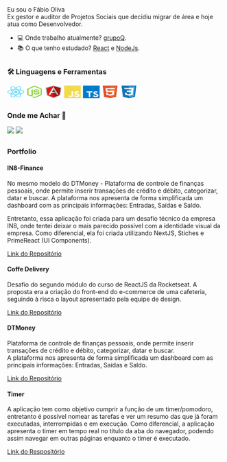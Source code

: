 ##
Eu sou o Fábio Oliva<br>
Ex gestor e auditor de Projetos Sociais que decidiu migrar de área e hoje atua como Desenvolvedor. 
- 💻 Onde trabalho atualmente? <a href="https://grupoq.io/">grupoQ</a>.
- 📚 O que tenho estudado? <a href="https://pt-br.reactjs.org/">React</a> e <a href="https://nodejs.org/en/about">NodeJs</a>.
##
### 🛠️ Linguagens e Ferramentas
<div style="display: inline_block">
  <img align="center" alt="ReactJs" height="30" width="40" src="https://raw.githubusercontent.com/devicons/devicon/1119b9f84c0290e0f0b38982099a2bd027a48bf1/icons/react/react-original.svg">
  <img align="center" alt="NodeJs" height="30" width="40" src="https://raw.githubusercontent.com/devicons/devicon/1119b9f84c0290e0f0b38982099a2bd027a48bf1/icons/nodejs/nodejs-original.svg">
  <img align="center" alt="Angular" height="30" width="40" src="https://raw.githubusercontent.com/devicons/devicon/2ae2a900d2f041da66e950e4d48052658d850630/icons/angularjs/angularjs-original.svg">
  <img align="center" alt="Rafa-Js" height="30" width="40" src="https://raw.githubusercontent.com/devicons/devicon/master/icons/javascript/javascript-plain.svg">
  <img align="center" alt="Rafa-Ts" height="30" width="40" src="https://raw.githubusercontent.com/devicons/devicon/master/icons/typescript/typescript-plain.svg">
  <img align="center" alt="HTML" height="30" width="40" src="https://raw.githubusercontent.com/devicons/devicon/master/icons/html5/html5-original.svg">
  <img align="center" alt="CSS" height="30" width="40" src="https://raw.githubusercontent.com/devicons/devicon/master/icons/css3/css3-original.svg">
</div>

##
### Onde me Achar 🧐
<a href="https://www.linkedin.com/in/fabioleardini/" target="_blank"><img src="https://img.shields.io/badge/-LinkedIn-%230077B5?style=for-the-badge&logo=linkedin&logoColor=white" target="_blank"></a>
<a href = "mailto:contato@leardini.dev"><img src="https://img.shields.io/badge/-Gmail-%23333?style=for-the-badge&logo=gmail&logoColor=white" target="_blank"></a>

##
### Portfolio

#### IN8-Finance  
No mesmo modelo do DTMoney - Plataforma de controle de finanças pessoais, onde permite inserir transações de crédito e débito, categorizar, datar e buscar.
A plataforma nos apresenta de forma simplificada um dashboard com as principais informações: Entradas, Saídas e Saldo.  

Entretanto, essa aplicação foi criada para um desafio técnico da empresa IN8, onde tentei deixar o mais parecido possível com a identidade visual da empresa.
Como diferencial, ela foi criada utilizando NextJS, Stiches e PrimeReact (UI Components).  

[Link do Repositório](https://github.com/tsxfabio/financas-pessoais-in8)

#### Coffe Delivery  
Desafio do segundo módulo do curso de ReactJS da Rocketseat.
A proposta era a criação do front-end do e-commerce de uma cafeteria, seguindo à risca o layout apresentado pela equipe de design.

[Link do Repositório](https://github.com/tsxfabio/ignite-coffee-delivery)

#### DTMoney  
Plataforma de controle de finanças pessoais, onde permite inserir transações de crédito e débito, categorizar, datar e buscar.  
A plataforma nos apresenta de forma simplificada um dashboard com as principais informações: Entradas, Saídas e Saldo.  

[Link do Repositório](https://github.com/tsxfabio/dtmoney)

#### Timer
A aplicação tem como objetivo cumprir a função de um timer/pomodoro, entretanto é possível nomear as tarefas e ver um resumo das que já foram executadas, interrompidas e em execução. Como diferencial, a aplicação apresenta o timer em tempo real no título da aba do navegador, podendo assim navegar em outras páginas enquanto o timer é executado.  

[Link do Respositório](https://github.com/tsxfabio/ignite-timer)
